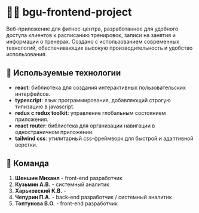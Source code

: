 # 🏋️‍♂️ bgu-frontend-project

Веб-приложение для фитнес-центра, разработанное для удобного доступа клиентов к расписанию тренировок, записи на занятия и информации о тренерах. 
Создано с использованием современных технологий, обеспечивающих высокую производительность и удобство использования.

## 🚀 Используемые технологии

- **react**: библиотека для создания интерактивных пользовательских интерфейсов.
- **typescript**: язык программирования, добавляющий строгую типизацию в javascript.
- **redux с redux toolkit**: управление глобальным состоянием приложения.
- **react router**: библиотека для организации навигации в одностраничном приложении.
- **tailwind css**: утилитарный css-фреймворк для быстрой и адаптивной верстки.

## 👥 Команда

1. **Шеншин Михаил** - front-end разработчик
2. **Кузьмин А.В.** - системный аналитик
3. **Xарьковский К.В.** - 
4. **Чепурин П.А.** - back-end разработчик / системный аналитик
5. **Топтунова В.О.** - front-end разработчик
